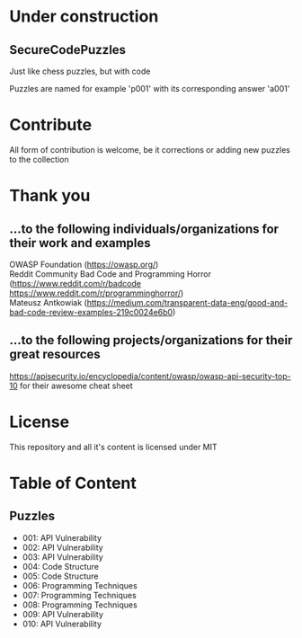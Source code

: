 # Under construction

## SecureCodePuzzles
Just like chess puzzles, but with code

Puzzles are named for example 'p001' with its corresponding answer 'a001'

# Contribute
All form of contribution is welcome, be it corrections or adding new puzzles to the collection

# Thank you
## ...to the following individuals/organizations for their work and examples
OWASP Foundation (https://owasp.org/)  
Reddit Community Bad Code and Programming Horror (https://www.reddit.com/r/badcode https://www.reddit.com/r/programminghorror/)  
Mateusz Antkowiak (https://medium.com/transparent-data-eng/good-and-bad-code-review-examples-219c0024e6b0)  

## ...to the following projects/organizations for their great resources
https://apisecurity.io/encyclopedia/content/owasp/owasp-api-security-top-10 for their awesome cheat sheet

# License
This repository and all it's content is licensed under MIT

# Table of Content
## Puzzles
- 001: API Vulnerability
- 002: API Vulnerability
- 003: API Vulnerability
- 004: Code Structure
- 005: Code Structure
- 006: Programming Techniques
- 007: Programming Techniques
- 008: Programming Techniques
- 009: API Vulnerability
- 010: API Vulnerability